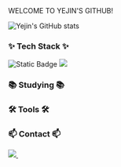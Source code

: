 <!--타이틀 부분-->
<div>
  WELCOME TO YEJIN'S GITHUB!
</div>


![Yejin's GitHub stats](https://github-readme-stats.vercel.app/api?username=Chungyejin&show_icons=true&theme=radical)


<!--내용 부분-->
<h3>✨ Tech Stack ✨</h3>
<img alt="Static Badge" src="https://img.shields.io/badge/:badgeContent">
<img src="https://img.shields.io/badge/react-20232a.svg?style=for-the-badge&logo=react&logoColor=61DAFB" />




<h3>📚 Studying 📚</h3>




<h3>🛠 Tools 🛠</h3>





<h3 ">📫 Contact 📫</h3>
<div>
  <a href="mailto:yejintrabalho@gmail.comm">
    <img
      src="https://img.shields.io/badge/yejintrabalho@gmail.com-D14836?style=for-the-badge&logo=gmail&logoColor=white"/>&nbsp
  </a>
</div>
